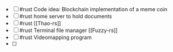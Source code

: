 - [ ] #rust  Code idea: Blockchain implementation of a meme coin
- [ ] #rust home server to hold documents 
- [ ] #rust [[Thao-rs]]
- [ ] #rust Terminal file manager [[Fuzzy-rs]]
- [ ] #rust Videomapping program
- [ ] 
